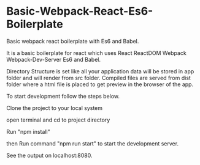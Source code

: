 # Basic-Webpack-React-Es6-Boilerplate
Basic webpack react boilerplate with Es6 and Babel.

It is a basic boilerplate for react which uses 
React
ReactDOM
Webpack
Webpack-Dev-Server
Es6
and Babel.

Directory Structure is set like all your application data will be stored in app folder and will render from src folder.
Compiled files are served from dist folder where a html file is placed to get preview in the browser of the app.


To start development follow the steps below.

Clone the project to your local system

open terminal and cd to project directory

Run "npm install"

then Run command "npm run start" to start the development server.

See the output on localhost:8080.
